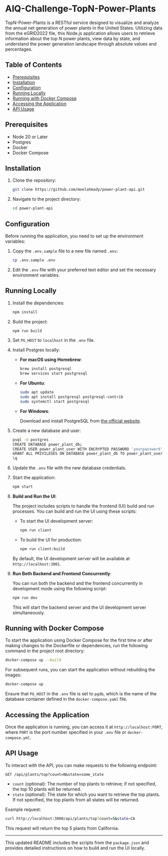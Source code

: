 # AIQ-Challenge-TopN-Power-Plants

TopN-Power-Plants is a RESTful service designed to visualize and analyze the annual net generation of power plants in the United States. Utilizing data from the eGRID2022 file, this Node.js application allows users to retrieve information about the top N power plants, view data by state, and understand the power generation landscape through absolute values and percentages.

## Table of Contents

- [Prerequisites](#prerequisites)
- [Installation](#installation)
- [Configuration](#configuration)
- [Running Locally](#running-locally)
- [Running with Docker Compose](#running-with-docker-compose)
- [Accessing the Application](#accessing-the-application)
- [API Usage](#api-usage)

## Prerequisites

- Node 20 or Later
- Postgres
- Docker
- Docker Compose

## Installation

1. Clone the repository:

   ```bash
   git clone https://github.com/moelahmady/power-plant-api.git
   ```

2. Navigate to the project directory:

   ```bash
   cd power-plant-api
   ```

## Configuration

Before running the application, you need to set up the environment variables:

1. Copy the `.env.sample` file to a new file named `.env`:

   ```bash
   cp .env.sample .env
   ```

2. Edit the `.env` file with your preferred text editor and set the necessary environment variables.

## Running Locally

1. Install the dependencies:

   ```bash
   npm install
   ```

2. Build the project:

   ```bash
   npm run build
   ```

3. Set `PG_HOST` to `localhost` in the `.env` file.

4. Install Postgres locally:

   - **For macOS using Homebrew**:

     ```bash
     brew install postgresql
     brew services start postgresql
     ```

   - **For Ubuntu**:

     ```bash
     sudo apt update
     sudo apt install postgresql postgresql-contrib
     sudo systemctl start postgresql
     ```

   - **For Windows**:

     Download and install PostgreSQL from [the official website](https://www.postgresql.org/download/windows/).

5. Create a new database and user:

   ```bash
   psql -U postgres
   CREATE DATABASE power_plant_db;
   CREATE USER power_plant_user WITH ENCRYPTED PASSWORD 'yourpassword';
   GRANT ALL PRIVILEGES ON DATABASE power_plant_db TO power_plant_user;
   \q
   ```

6. Update the `.env` file with the new database credentials.

7. Start the application:

   ```bash
   npm start
   ```

8. **Build and Run the UI**:

   The project includes scripts to handle the frontend (UI) build and run processes. You can build and run the UI using these scripts:

   - To start the UI development server:

     ```bash
     npm run client
     ```

   - To build the UI for production:

     ```bash
     npm run client:build
     ```

   By default, the UI development server will be available at `http://localhost:3001`.

9. **Run Both Backend and Frontend Concurrently**:

   You can run both the backend and the frontend concurrently in development mode using the following script:

   ```bash
   npm run dev
   ```

   This will start the backend server and the UI development server simultaneously.

## Running with Docker Compose

To start the application using Docker Compose for the first time or after making changes to the Dockerfile or dependencies, run the following command in the project root directory:

```bash
docker-compose up --build
```

For subsequent runs, you can start the application without rebuilding the images:

```bash
docker-compose up
```

Ensure that `PG_HOST` in the `.env` file is set to `pgdb`, which is the name of the database container defined in the `docker-compose.yaml` file.

## Accessing the Application

Once the application is running, you can access it at `http://localhost:PORT`, where `PORT` is the port number specified in your `.env` file or `docker-compose.yml`.

## API Usage

To interact with the API, you can make requests to the following endpoint:

```http
GET /api/plants/top?count=N&state=some_state
```

- `count` (optional): The number of top plants to retrieve; if not specified, the top 10 plants will be returned.
- `state` (optional): The state for which you want to retrieve the top plants. If not specified, the top plants from all states will be returned.

Example request:

```bash
curl http://localhost:3000/api/plants/top?count=5&state=CA
```

This request will return the top 5 plants from California.

---

This updated README includes the scripts from the `package.json` and provides detailed instructions on how to build and run the UI locally.
